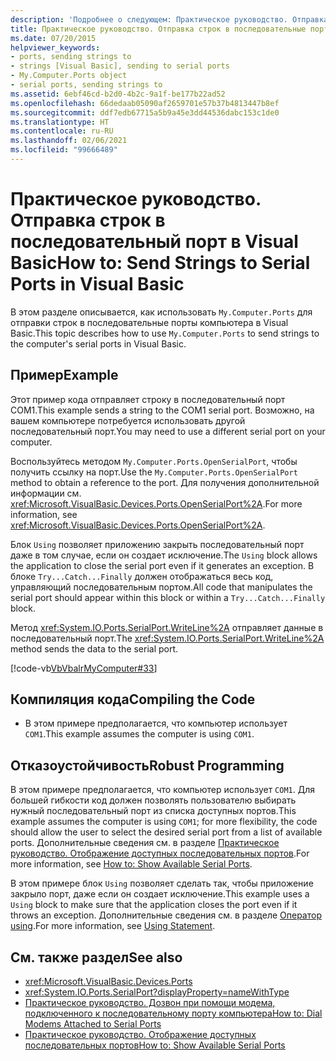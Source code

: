 ```yaml
---
description: 'Подробнее о следующем: Практическое руководство. Отправка строк в последовательный порт в Visual Basic'
title: Практическое руководство. Отправка строк в последовательные порты
ms.date: 07/20/2015
helpviewer_keywords:
- ports, sending strings to
- strings [Visual Basic], sending to serial ports
- My.Computer.Ports object
- serial ports, sending strings to
ms.assetid: 6ebf46cd-b2d0-4b2c-9a1f-be177b22ad52
ms.openlocfilehash: 66dedaab05090af2659701e57b37b4813447b8ef
ms.sourcegitcommit: ddf7edb67715a5b9a45e3dd44536dabc153c1de0
ms.translationtype: HT
ms.contentlocale: ru-RU
ms.lasthandoff: 02/06/2021
ms.locfileid: "99666489"
---
```

# <a name="how-to-send-strings-to-serial-ports-in-visual-basic"></a><span data-ttu-id="84a85-103">Практическое руководство. Отправка строк в последовательный порт в Visual Basic</span><span class="sxs-lookup"><span data-stu-id="84a85-103">How to: Send Strings to Serial Ports in Visual Basic</span></span>

<span data-ttu-id="84a85-104">В этом разделе описывается, как использовать `My.Computer.Ports` для отправки строк в последовательные порты компьютера в Visual Basic.</span><span class="sxs-lookup"><span data-stu-id="84a85-104">This topic describes how to use `My.Computer.Ports` to send strings to the computer's serial ports in Visual Basic.</span></span>  
  
## <a name="example"></a><span data-ttu-id="84a85-105">Пример</span><span class="sxs-lookup"><span data-stu-id="84a85-105">Example</span></span>  

 <span data-ttu-id="84a85-106">Этот пример кода отправляет строку в последовательный порт COM1.</span><span class="sxs-lookup"><span data-stu-id="84a85-106">This example sends a string to the COM1 serial port.</span></span> <span data-ttu-id="84a85-107">Возможно, на вашем компьютере потребуется использовать другой последовательный порт.</span><span class="sxs-lookup"><span data-stu-id="84a85-107">You may need to use a different serial port on your computer.</span></span>  
  
 <span data-ttu-id="84a85-108">Воспользуйтесь методом `My.Computer.Ports.OpenSerialPort`, чтобы получить ссылку на порт.</span><span class="sxs-lookup"><span data-stu-id="84a85-108">Use the `My.Computer.Ports.OpenSerialPort` method to obtain a reference to the port.</span></span> <span data-ttu-id="84a85-109">Для получения дополнительной информации см. <xref:Microsoft.VisualBasic.Devices.Ports.OpenSerialPort%2A>.</span><span class="sxs-lookup"><span data-stu-id="84a85-109">For more information, see <xref:Microsoft.VisualBasic.Devices.Ports.OpenSerialPort%2A>.</span></span>  
  
 <span data-ttu-id="84a85-110">Блок `Using` позволяет приложению закрыть последовательный порт даже в том случае, если он создает исключение.</span><span class="sxs-lookup"><span data-stu-id="84a85-110">The `Using` block allows the application to close the serial port even if it generates an exception.</span></span> <span data-ttu-id="84a85-111">В блоке `Try...Catch...Finally` должен отображаться весь код, управляющий последовательным портом.</span><span class="sxs-lookup"><span data-stu-id="84a85-111">All code that manipulates the serial port should appear within this block or within a `Try...Catch...Finally` block.</span></span>  
  
 <span data-ttu-id="84a85-112">Метод <xref:System.IO.Ports.SerialPort.WriteLine%2A> отправляет данные в последовательный порт.</span><span class="sxs-lookup"><span data-stu-id="84a85-112">The <xref:System.IO.Ports.SerialPort.WriteLine%2A> method sends the data to the serial port.</span></span>  
  
 [!code-vb[VbVbalrMyComputer#33](~/samples/snippets/visualbasic/VS_Snippets_VBCSharp/VbVbalrMyComputer/VB/Class2.vb#33)]  
  
## <a name="compiling-the-code"></a><span data-ttu-id="84a85-113">Компиляция кода</span><span class="sxs-lookup"><span data-stu-id="84a85-113">Compiling the Code</span></span>  
  
- <span data-ttu-id="84a85-114">В этом примере предполагается, что компьютер использует `COM1`.</span><span class="sxs-lookup"><span data-stu-id="84a85-114">This example assumes the computer is using `COM1`.</span></span>  
  
## <a name="robust-programming"></a><span data-ttu-id="84a85-115">Отказоустойчивость</span><span class="sxs-lookup"><span data-stu-id="84a85-115">Robust Programming</span></span>  

 <span data-ttu-id="84a85-116">В этом примере предполагается, что компьютер использует `COM1`. Для большей гибкости код должен позволять пользователю выбирать нужный последовательный порт из списка доступных портов.</span><span class="sxs-lookup"><span data-stu-id="84a85-116">This example assumes the computer is using `COM1`; for more flexibility, the code should allow the user to select the desired serial port from a list of available ports.</span></span> <span data-ttu-id="84a85-117">Дополнительные сведения см. в разделе [Практическое руководство. Отображение доступных последовательных портов](how-to-show-available-serial-ports.md).</span><span class="sxs-lookup"><span data-stu-id="84a85-117">For more information, see [How to: Show Available Serial Ports](how-to-show-available-serial-ports.md).</span></span>  
  
 <span data-ttu-id="84a85-118">В этом примере блок `Using` позволяет сделать так, чтобы приложение закрыло порт, даже если он создает исключение.</span><span class="sxs-lookup"><span data-stu-id="84a85-118">This example uses a `Using` block to make sure that the application closes the port even if it throws an exception.</span></span> <span data-ttu-id="84a85-119">Дополнительные сведения см. в разделе [Оператор using](../../../language-reference/statements/using-statement.md).</span><span class="sxs-lookup"><span data-stu-id="84a85-119">For more information, see [Using Statement](../../../language-reference/statements/using-statement.md).</span></span>  
  
## <a name="see-also"></a><span data-ttu-id="84a85-120">См. также раздел</span><span class="sxs-lookup"><span data-stu-id="84a85-120">See also</span></span>

- <xref:Microsoft.VisualBasic.Devices.Ports>
- <xref:System.IO.Ports.SerialPort?displayProperty=nameWithType>
- [<span data-ttu-id="84a85-121">Практическое руководство. Дозвон при помощи модема, подключенного к последовательному порту компьютера</span><span class="sxs-lookup"><span data-stu-id="84a85-121">How to: Dial Modems Attached to Serial Ports</span></span>](how-to-dial-modems-attached-to-serial-ports.md)
- [<span data-ttu-id="84a85-122">Практическое руководство. Отображение доступных последовательных портов</span><span class="sxs-lookup"><span data-stu-id="84a85-122">How to: Show Available Serial Ports</span></span>](how-to-show-available-serial-ports.md)
